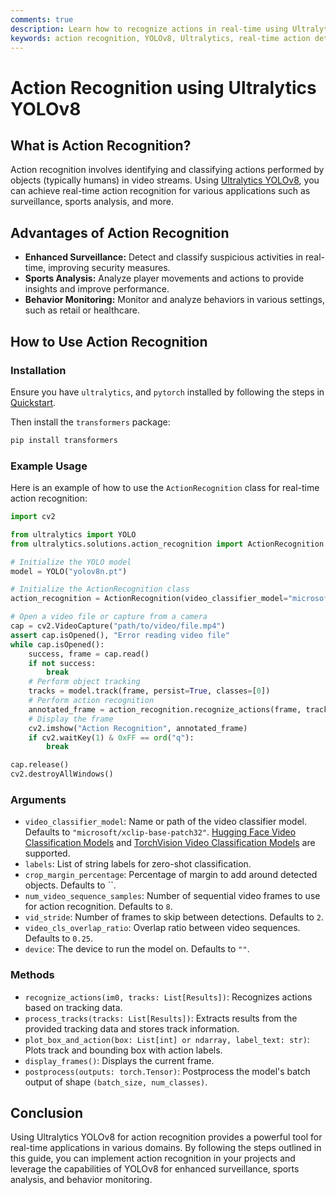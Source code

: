 ```yaml
---
comments: true
description: Learn how to recognize actions in real-time using Ultralytics YOLOv8 for applications like surveillance, sports analysis, and more.
keywords: action recognition, YOLOv8, Ultralytics, real-time action detection, AI, deep learning, video classification, surveillance, sports analysis
---
```


# Action Recognition using Ultralytics YOLOv8

## What is Action Recognition?

Action recognition involves identifying and classifying actions performed by objects (typically humans) in video streams. Using [Ultralytics YOLOv8](https://github.com/ultralytics/ultralytics/), you can achieve real-time action recognition for various applications such as surveillance, sports analysis, and more.

## Advantages of Action Recognition

- **Enhanced Surveillance:** Detect and classify suspicious activities in real-time, improving security measures.
- **Sports Analysis:** Analyze player movements and actions to provide insights and improve performance.
- **Behavior Monitoring:** Monitor and analyze behaviors in various settings, such as retail or healthcare.

## How to Use Action Recognition

### Installation

Ensure you have `ultralytics`, and `pytorch` installed by following the steps in [Quickstart](https://docs.ultralytics.com/quickstart/).

Then install the `transformers` package:

```bash
pip install transformers
```

### Example Usage

Here is an example of how to use the `ActionRecognition` class for real-time action recognition:

```python
import cv2

from ultralytics import YOLO
from ultralytics.solutions.action_recognition import ActionRecognition

# Initialize the YOLO model
model = YOLO("yolov8n.pt")

# Initialize the ActionRecognition class
action_recognition = ActionRecognition(video_classifier_model="microsoft/xclip-base-patch32")

# Open a video file or capture from a camera
cap = cv2.VideoCapture("path/to/video/file.mp4")
assert cap.isOpened(), "Error reading video file"
while cap.isOpened():
    success, frame = cap.read()
    if not success:
        break
    # Perform object tracking
    tracks = model.track(frame, persist=True, classes=[0])
    # Perform action recognition
    annotated_frame = action_recognition.recognize_actions(frame, tracks)
    # Display the frame
    cv2.imshow("Action Recognition", annotated_frame)
    if cv2.waitKey(1) & 0xFF == ord("q"):
        break

cap.release()
cv2.destroyAllWindows()
```

### Arguments

- `video_classifier_model`: Name or path of the video classifier model. Defaults to `"microsoft/xclip-base-patch32"`. [Hugging Face Video Classification Models](https://huggingface.co/models?pipeline_tag=video-classification) and [TorchVision Video Classification Models](https://pytorch.org/vision/stable/models.html#video-classification) are supported.
- `labels`: List of string labels for zero-shot classification.
- `crop_margin_percentage`: Percentage of margin to add around detected objects. Defaults to ``.
- `num_video_sequence_samples`: Number of sequential video frames to use for action recognition. Defaults to `8`.
- `vid_stride`: Number of frames to skip between detections. Defaults to `2`.
- `video_cls_overlap_ratio`: Overlap ratio between video sequences. Defaults to `0.25`.
- `device`: The device to run the model on. Defaults to `""`.

### Methods

- `recognize_actions(im0, tracks: List[Results])`: Recognizes actions based on tracking data.
- `process_tracks(tracks: List[Results])`: Extracts results from the provided tracking data and stores track information.
- `plot_box_and_action(box: List[int] or ndarray, label_text: str)`: Plots track and bounding box with action labels.
- `display_frames()`: Displays the current frame.
- `postprocess(outputs: torch.Tensor)`: Postprocess the model's batch output of shape `(batch_size, num_classes)`.

## Conclusion

Using Ultralytics YOLOv8 for action recognition provides a powerful tool for real-time applications in various domains. By following the steps outlined in this guide, you can implement action recognition in your projects and leverage the capabilities of YOLOv8 for enhanced surveillance, sports analysis, and behavior monitoring.
